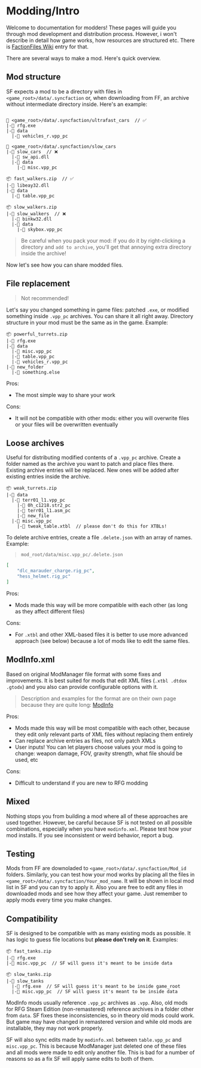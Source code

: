 # Modding/Intro

Welcome to documentation for modders! These pages will guide you through mod development and distribution process. However, i won't describe in detail how game works, how resources are structured etc. There is [FactionFiles Wiki](https://www.redfactionwiki.com/wiki/RF:G_Editing_Main_Page) entry for that.

There are several ways to make a mod. Here's quick overview.

## Mod structure

SF expects a mod to be a directory with files in `<game_root>/data/.syncfaction` or, when downloading from FF, an archive without intermediate directory inside. Here's an example:

```

📂 <game_root>/data/.syncfaction/ultrafast_cars  // ✅
|-📄 rfg.exe
|-📂 data
  |-📄 vehicles_r.vpp_pc

📂 <game_root>/data/.syncfaction/slow_cars
|-📂 slow_cars  // ❌
  |-📄 sw_api.dll
  |-📂 data
    |-📄 misc.vpp_pc

📦 fast_walkers.zip  // ✅
|-📄 libeay32.dll
|-📂 data
  |-📄 table.vpp_pc

📦 slow_walkers.zip
|-📂 slow_walkers  // ❌
  |-📄 binkw32.dll
  |-📂 data
    |-📄 skybox.vpp_pc
```

> Be careful when you pack your mod: if you do it by right-clicking a directory and `add to archive`, you'll get that annoying extra directory inside the archive!

Now let's see how you can share modded files.

## File replacement

> Not recommended!

Let's say you changed something in game files: patched `.exe`, or modified something inside `.vpp_pc` archives. You can share it all right away. Directory structure in your mod must be the same as in the game. Example:

```
📦 powerful_turrets.zip
|-📄 rfg.exe
|-📂 data
  |-📄 misc.vpp_pc
  |-📄 table.vpp_pc
  |-📄 vehicles_r.vpp_pc
|-📂 new_folder
  |-📄 something.else
```

Pros:

* The most simple way to share your work

Cons:

* It will not be compatible with other mods: either you will overwrite files or your files will be overwritten eventually

## Loose archives

Useful for distributing modified contents of a `.vpp_pc` archive. Create a folder named as the archive you want to patch and place files there. Existing archive entries will be replaced. New ones will be added after existing entries inside the archive.

```
📦 weak_turrets.zip
|-📂 data
  |-📂 terr01_l1.vpp_pc
    |-📄 0h_c1218.str2_pc
    |-📄 terr01_l1.asm_pc
    |-📄 new_file
  |-📂 misc.vpp_pc
    |-📄 tweak_table.xtbl  // please don't do this for XTBLs!
```

To delete archive entries, create a file `.delete.json` with an array of names. Example:

> `mod_root/data/misc.vpp_pc/.delete.json`

```json
[
    "dlc_marauder_charge.rig_pc",
    "hess_helmet.rig_pc"
]
```

Pros:

* Mods made this way will be more compatible with each other (as long as they affect different files)

Cons:

* For `.xtbl` and other XML-based files it is better to use more advanced approach (see below) because a lot of mods like to edit the same files.

## ModInfo.xml

Based on original ModManager file format with some fixes and improvements. It is best suited for mods that edit XML files (`.xtbl .dtdox .gtodx`) and you also can provide configurable options with it.

> Description and examples for the format are on their own page because they are quite long: [ModInfo](modinfo.md)

Pros:

* Mods made this way will be most compatible with each other, because they edit only relevant parts of XML files without replacing them entirely
* Can replace archive entries as files, not only patch XMLs
* User inputs! You can let players choose values your mod is going to change: weapon damage, FOV, gravity strength, what file should be used, etc

Cons:

* Difficult to understand if you are new to RFG modding

## Mixed

Nothing stops you from building a mod where all of these approaches are used together. However, be careful because SF is not tested on all possible combinations, especially when you have `modinfo.xml`. Please test how your mod installs. If you see inconsistent or weird behavior, report a bug.

## Testing

Mods from FF are downoladed to `<game_root>/data/.syncfaction/Mod_id` folders. Similarly, you can test how your mod works by placing all the files in `<game_root>/data/.syncfaction/Your_mod_name`. It will be shown in local mod list in SF and you can try to apply it. Also you are free to edit any files in downloaded mods and see how they affect your game. Just remember to apply mods every time you make changes.

## Compatibility

SF is designed to be compatible with as many existing mods as possible. It has logic to guess file locations but **please don't rely on it**. Examples:

```
📦 fast_tanks.zip
|-📄 rfg.exe
|-📄 misc.vpp_pc  // SF will guess it's meant to be inside data
```

```
📦 slow_tanks.zip
|-📂 slow_tanks
  |-📄 rfg.exe  // SF will guess it's meant to be inside game_root
  |-📄 misc.vpp_pc  // SF will guess it's meant to be inside data
```

ModInfo mods usually reference `.vpp_pc` archives as `.vpp`. Also, old mods for RFG Steam Edition (non-remastered) reference archives in a folder other from `data`. SF fixes these inconsistencies, so in theory old mods could work. But game may have changed in remastered version and while old mods are installable, they may not work properly.

SF will also sync edits made by `modinfo.xml` between `table.vpp_pc` and `misc.vpp_pc`. This is because ModManager just deleted one of these files and all mods were made to edit only another file. This is bad for a number of reasons so as a fix SF will apply same edits to both of them.